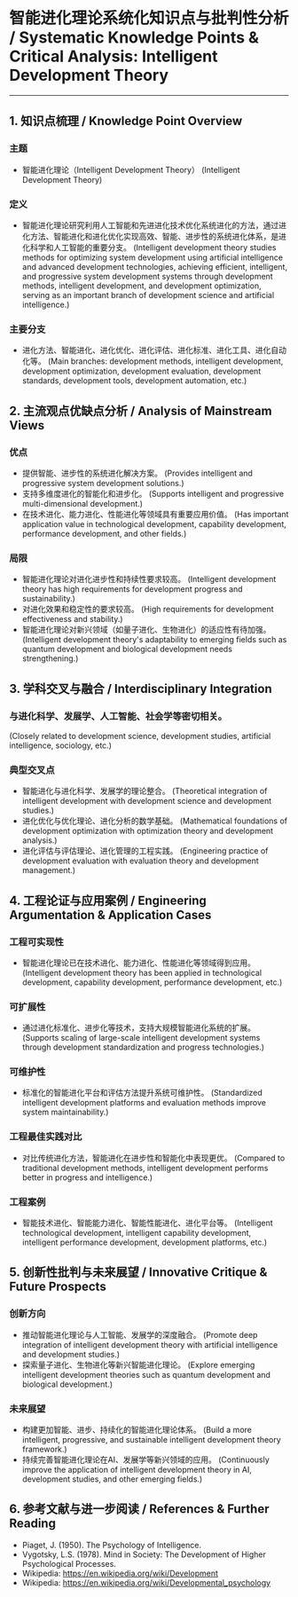 # 智能进化理论系统化知识点与批判性分析 / Systematic Knowledge Points & Critical Analysis: Intelligent Development Theory

---

## 1. 知识点梳理 / Knowledge Point Overview

### 主题
- 智能进化理论（Intelligent Development Theory）
  (Intelligent Development Theory)

### 定义
- 智能进化理论研究利用人工智能和先进进化技术优化系统进化的方法，通过进化方法、智能进化和进化优化实现高效、智能、进步性的系统进化体系，是进化科学和人工智能的重要分支。
  (Intelligent development theory studies methods for optimizing system development using artificial intelligence and advanced development technologies, achieving efficient, intelligent, and progressive system development systems through development methods, intelligent development, and development optimization, serving as an important branch of development science and artificial intelligence.)

### 主要分支
- 进化方法、智能进化、进化优化、进化评估、进化标准、进化工具、进化自动化等。
  (Main branches: development methods, intelligent development, development optimization, development evaluation, development standards, development tools, development automation, etc.)

## 2. 主流观点优缺点分析 / Analysis of Mainstream Views

### 优点
- 提供智能、进步性的系统进化解决方案。
  (Provides intelligent and progressive system development solutions.)
- 支持多维度进化的智能化和进步化。
  (Supports intelligent and progressive multi-dimensional development.)
- 在技术进化、能力进化、性能进化等领域具有重要应用价值。
  (Has important application value in technological development, capability development, performance development, and other fields.)

### 局限
- 智能进化理论对进化进步性和持续性要求较高。
  (Intelligent development theory has high requirements for development progress and sustainability.)
- 对进化效果和稳定性的要求较高。
  (High requirements for development effectiveness and stability.)
- 智能进化理论对新兴领域（如量子进化、生物进化）的适应性有待加强。
  (Intelligent development theory's adaptability to emerging fields such as quantum development and biological development needs strengthening.)

## 3. 学科交叉与融合 / Interdisciplinary Integration

### 与进化科学、发展学、人工智能、社会学等密切相关。
  (Closely related to development science, development studies, artificial intelligence, sociology, etc.)

### 典型交叉点
- 智能进化与进化科学、发展学的理论整合。
  (Theoretical integration of intelligent development with development science and development studies.)
- 进化优化与优化理论、进化分析的数学基础。
  (Mathematical foundations of development optimization with optimization theory and development analysis.)
- 进化评估与评估理论、进化管理的工程实践。
  (Engineering practice of development evaluation with evaluation theory and development management.)

## 4. 工程论证与应用案例 / Engineering Argumentation & Application Cases

### 工程可实现性
- 智能进化理论已在技术进化、能力进化、性能进化等领域得到应用。
  (Intelligent development theory has been applied in technological development, capability development, performance development, etc.)

### 可扩展性
- 通过进化标准化、进步化等技术，支持大规模智能进化系统的扩展。
  (Supports scaling of large-scale intelligent development systems through development standardization and progress technologies.)

### 可维护性
- 标准化的智能进化平台和评估方法提升系统可维护性。
  (Standardized intelligent development platforms and evaluation methods improve system maintainability.)

### 工程最佳实践对比
- 对比传统进化方法，智能进化在进步性和智能化中表现更优。
  (Compared to traditional development methods, intelligent development performs better in progress and intelligence.)

### 工程案例
- 智能技术进化、智能能力进化、智能性能进化、进化平台等。
  (Intelligent technological development, intelligent capability development, intelligent performance development, development platforms, etc.)

## 5. 创新性批判与未来展望 / Innovative Critique & Future Prospects

### 创新方向
- 推动智能进化理论与人工智能、发展学的深度融合。
  (Promote deep integration of intelligent development theory with artificial intelligence and development studies.)
- 探索量子进化、生物进化等新兴智能进化理论。
  (Explore emerging intelligent development theories such as quantum development and biological development.)

### 未来展望
- 构建更加智能、进步、持续化的智能进化理论体系。
  (Build a more intelligent, progressive, and sustainable intelligent development theory framework.)
- 持续完善智能进化理论在AI、发展学等新兴领域的应用。
  (Continuously improve the application of intelligent development theory in AI, development studies, and other emerging fields.)

## 6. 参考文献与进一步阅读 / References & Further Reading

- Piaget, J. (1950). The Psychology of Intelligence.
- Vygotsky, L.S. (1978). Mind in Society: The Development of Higher Psychological Processes.
- Wikipedia: <https://en.wikipedia.org/wiki/Development>
- Wikipedia: <https://en.wikipedia.org/wiki/Developmental_psychology> 